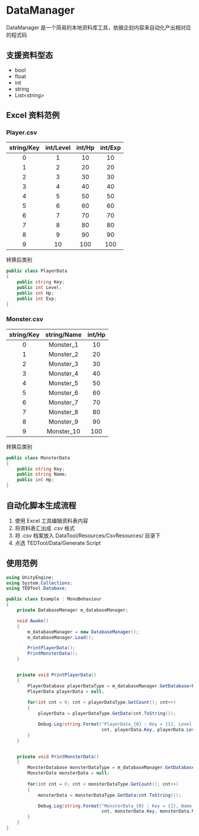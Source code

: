 # DataManager

DataManager 是一个简易的本地资料库工具，依据企划内容来自动化产出相对应的程式码

## 支援资料型态
* bool
* float
* int
* string
* List\<string\>

## Excel 资料范例
### Player.csv
|string/Key|int/Level|int/Hp|int/Exp|
|:-------------:|:-------------:|:-------------:|:-------------:|
|0	|1	|10	|10|
|1	|2	|20	|20|
|2	|3	|30	|30|
|3	|4	|40	|40|
|4	|5	|50	|50|
|5	|6	|60	|60|
|6	|7	|70	|70|
|7	|8	|80	|80|
|8	|9	|90	|90|
|9	|10	|100	|100|

转换后类别
```C#
public class PlayerData
{
	public string Key;
	public int Level;
	public int Hp;
	public int Exp;
}
```
### Monster.csv
|string/Key|string/Name|int/Hp|
|:-------------:|:-------------:|:-------------:|
|0	|Monster_1	|10	|
|1	|Monster_2	|20	|
|2	|Monster_3	|30	|
|3	|Monster_4	|40	|
|4	|Monster_5	|50	|
|5	|Monster_6	|60	|
|6	|Monster_7	|70	|
|7	|Monster_8	|80	|
|8	|Monster_9	|90	|
|9	|Monster_10	|100	|

转换后类别
```C#
public class MonsterData
{
	public string Key;
	public string Name;
	public int Hp;
}
```

## 自动化脚本生成流程
1. 使用 Excel 工具编辑资料表内容
2. 将资料表汇出成 .csv 格式
3. 将 .csv 档案放入 DataTool/Resources/CsvResources/ 目录下
4. 点选 TEDTool/Data/Generate Script

## 使用范例
```C#
using UnityEngine;
using System.Collections;
using TEDTool.Database;

public class Example : MonoBehaviour
{
	private DatabaseManager m_databaseManager;

	void Awake()
	{
		m_databaseManager = new DatabaseManager();
		m_databaseManager.Load();

		PrintPlayerData();
		PrintMonsterData();
	}


	private void PrintPlayerData()
	{
		PlayerDatabase playerDataType = m_databaseManager.GetDatabase<PlayerDatabase>();
		PlayerData playerData = null;
		
		for(int cnt = 0; cnt < playerDataType.GetCount(); cnt++)
		{
			playerData = playerDataType.GetData(cnt.ToString());

			Debug.Log(string.Format("PlayerData_{0} : Key = {1}, Level = {2}, Hp = {3}, Exp = {4}",
			                        cnt, playerData.Key, playerData.Level, playerData.Hp, playerData.Exp));
		}
	}


	private void PrintMonsterData()
	{
		MonsterDatabase monsterDataType = m_databaseManager.GetDatabase<MonsterDatabase>();
		MonsterData monsterData = null;
		
		for(int cnt = 0; cnt < monsterDataType.GetCount(); cnt++)
		{
			monsterData = monsterDataType.GetData(cnt.ToString());

			Debug.Log(string.Format("MonsterData_{0} : Key = {1}, Name = {2}, Hp = {3}",
			                        cnt, monsterData.Key, monsterData.Name, monsterData.Hp));
		}
	}
}
```